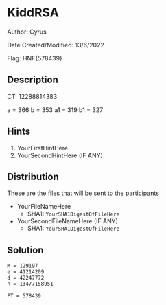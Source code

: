 # KiddRSA

Author: Cyrus

Date Created/Modified: 13/6/2022

Flag: HNF{578439}

## Description

CT: 12288814383

a = 366 b = 353 a1 = 319 b1 = 327

## Hints
1. YourFirstHintHere
1. YourSecondHintHere (IF ANY)

## Distribution
These are the files that will be sent to the participants
- YourFileNameHere
    - SHA1: `YourSHA1DigestOfFileHere`
- YourSecondFileNameHere (IF ANY)
    - SHA1: `YourSHA1DigestOfFileHere`

## Solution

```
M = 129197
e = 41214209
d = 42247772
n = 13477158951

PT = 578439

```

